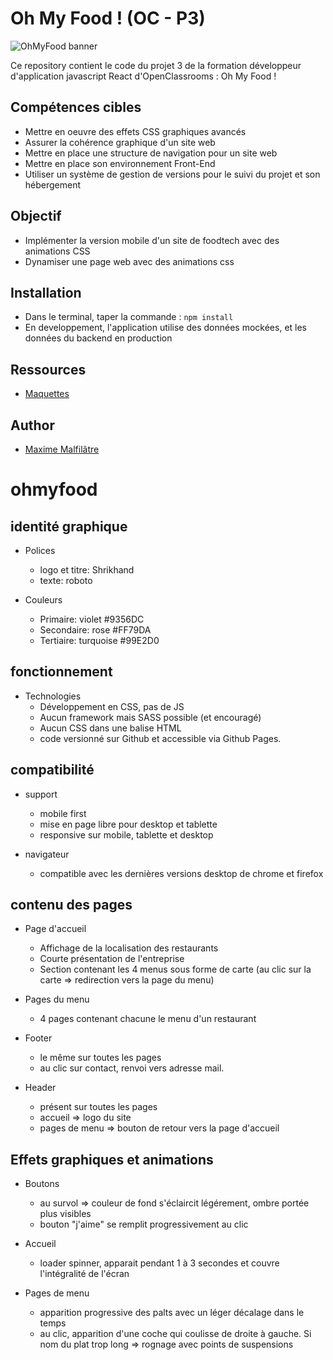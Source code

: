 # Oh My Food ! (OC - P3)

![OhMyFood banner](https://zupimages.net/up/23/36/gotu.png)

Ce repository contient le code du projet 3 de la formation développeur d'application javascript React d'OpenClassrooms : Oh My Food !

## Compétences cibles

- Mettre en oeuvre des effets CSS graphiques avancés
- Assurer la cohérence graphique d'un site web
- Mettre en place une structure de navigation pour un site web
- Mettre en place son environnement Front-End
- Utiliser un système de gestion de versions pour le suivi du projet et son hébergement

## Objectif

- Implémenter la version mobile d'un site de foodtech avec des animations CSS
- Dynamiser une page web avec des animations css

## Installation

- Dans le terminal, taper la commande : `npm install`
- En developpement, l'application utilise des données mockées, et les données du backend en production 

## Ressources

-   [Maquettes](https://www.figma.com/proto/QxcgHffxtCX2uSWfHPzUZV/OC-P14---HRNet?node-id=7-41&starting-point-node-id=7%3A41)

## Author

-   [Maxime Malfilâtre](https://www.github.com/maxew33)





# ohmyfood

## identité graphique
- Polices
  * logo et titre: Shrikhand
  * texte: roboto

- Couleurs
  * Primaire: violet #9356DC
  * Secondaire: rose #FF79DA
  * Tertiaire: turquoise #99E2D0

## fonctionnement
- Technologies
  * Développement en CSS, pas de JS
  * Aucun framework mais SASS possible (et encouragé)
  * Aucun CSS dans une balise HTML
  * code versionné sur Github et accessible via Github Pages.

## compatibilité
- support
  * mobile first
  * mise en page libre pour desktop et tablette
  * responsive sur mobile, tablette et desktop

- navigateur
  * compatible avec les dernières versions desktop de chrome et firefox

## contenu des pages
- Page d'accueil
  * Affichage de la localisation des restaurants
  * Courte présentation de l'entreprise
  * Section contenant les 4 menus sous forme de carte (au clic sur la carte => redirection vers la page du menu)

- Pages du menu
  * 4 pages contenant chacune le menu d'un restaurant

- Footer
  * le même sur toutes les pages
  * au clic sur contact, renvoi vers adresse mail.

- Header
  * présent sur toutes les pages
  * accueil => logo du site
  * pages de menu => bouton de retour vers la page d'accueil

## Effets graphiques et animations
- Boutons
  * au survol => couleur de fond s'éclaircit légérement, ombre portée plus visibles
  * bouton "j'aime" se remplit progressivement au clic

- Accueil
  * loader spinner, apparait pendant 1 à 3 secondes et couvre l'intégralité de l'écran

- Pages de menu
  * apparition progressive des palts avec un léger décalage dans le temps
  * au clic, apparition d'une coche qui coulisse de droite à gauche. Si nom du plat trop long => rognage avec points de suspensions

